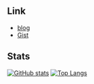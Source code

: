 ## Link
- [blog](https://blog.k16em.net/)
- [Gist](https://gist.github.com/kei-s16)

## Stats
[![GitHub stats](https://github-readme-stats.vercel.app/api?username=kei-s16&count_private=true&show_icons=true&theme=solarized-light&line_height=20)](https://github.com/anuraghazra/github-readme-stats)
[![Top Langs](https://github-readme-stats.vercel.app/api/top-langs/?username=kei-s16&show_icons=true&theme=solarized-light&layout=compact)](https://github.com/anuraghazra/github-readme-stats)


